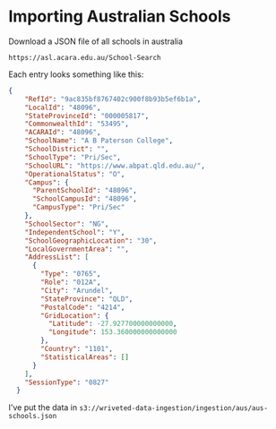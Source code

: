 
# Importing Australian Schools

Download a JSON file of all schools in australia
```
https://asl.acara.edu.au/School-Search
```

Each entry looks something like this:

```json
{
    "RefId": "9ac835bf8767402c900f8b93b5ef6b1a",
    "LocalId": "48096",
    "StateProvinceId": "000005817",
    "CommonwealthId": "53495",
    "ACARAId": "48096",
    "SchoolName": "A B Paterson College",
    "SchoolDistrict": "",
    "SchoolType": "Pri/Sec",
    "SchoolURL": "https://www.abpat.qld.edu.au/",
    "OperationalStatus": "O",
    "Campus": {
      "ParentSchoolId": "48096",
      "SchoolCampusId": "48096",
      "CampusType": "Pri/Sec"
    },
    "SchoolSector": "NG",
    "IndependentSchool": "Y",
    "SchoolGeographicLocation": "30",
    "LocalGovernmentArea": "",
    "AddressList": [
      {
        "Type": "0765",
        "Role": "012A",
        "City": "Arundel",
        "StateProvince": "QLD",
        "PostalCode": "4214",
        "GridLocation": {
          "Latitude": -27.927700000000000,
          "Longitude": 153.360000000000000
        },
        "Country": "1101",
        "StatisticalAreas": []
      }
    ],
    "SessionType": "0827"
  }
```

I've put the data in `s3://wriveted-data-ingestion/ingestion/aus/aus-schools.json`

